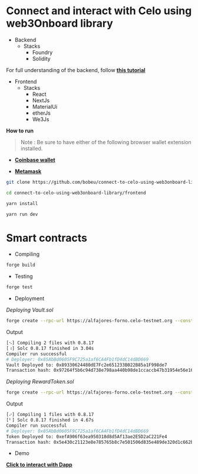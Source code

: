 # Connect and interact with Celo using web3Onboard library 

- Backend
  - Stacks
    - Foundry
    - Solidity

For full understanding of the backend, follow **[this tutorial](https://docs.celo.org/blog/tutorials/connect-and-interact-with-celo-using-web3onboard-library)**

- Frontend
  - Stacks
    - React
    - NextJs
    - MaterialUi
    - etherJs
    - We3Js

**How to run**
> Note : Be sure to have either of the following browser wallet extension installed.

- **[Coinbase wallet](https://chrome.google.com/webstore/detail/coinbase-wallet-extension/hnfanknocfeofbddgcijnmhnfnkdnaad?hl=en)**

- **[Metamask](https://chrome.google.com/webstore/detail/metamask/nkbihfbeogaeaoehlefnkodbefgpgknn)**

```bash
git clone https://github.com/bobeu/connect-to-celo-using-web3onboard-library.git/
```

```bash
cd connect-to-celo-using-web3onboard-library/frontend
```

```bash
yarn install
```

```bash
yarn run dev
```

<!-- **[Watch this video to know how to do that](https://youtu.be/8H-tctoES3Q)** -->

# Smart contracts

- Compiling

```bash
forge build
```

- Testing

```bash
forge test
```

- Deployment

_Deploying Vault.sol_

```bash 
forge create --rpc-url https://alfajores-forno.celo-testnet.org --constructor-args 10000000000000000000 --private-key <paste your private key here> src/Vault.sol:Vault
```

Output
```bash
[⠢] Compiling 2 files with 0.8.17
[⠰] Solc 0.8.17 finished in 3.04s
Compiler run successful
# Deployer: 0x85AbBd0605F9C725a1af6CA4Fb1fD4dC14dBD669
Vault Deployed to: 0x89330624480dE7Fc2e651233B022B85a1F998de7
Transaction hash: 0x97264f5b6c94d738e798aa440b98de1ccaccb47b31954e56e16078766723bac7     
```

_Deploying RewardToken.sol_

```bash 
forge create --rpc-url https://alfajores-forno.celo-testnet.org --constructor-args 500000000--private-key <paste your private key here> src/RewardToken.sol:RewardToken
```

Output

```bash
[⠔] Compiling 1 files with 0.8.17
[⠃] Solc 0.8.17 finished in 4.67s
Compiler run successful
# Deployer: 0x85AbBd0605F9C725a1af6CA4Fb1fD4dC14dBD669
Token Deployed to: 0xefA906f63ea950318d8d5Af13ae2E5D2aC221Fe4
Transaction hash: 0x5e430c21123e8e785765b8c7e501506d835e489de320d1c662b3cc6ea287e474
```

- Demo

**[Click to interact with Dapp](https://connect-to-celo-using-web3onboard-library.vercel.app/)**
